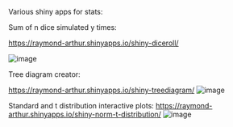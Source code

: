 Various shiny apps for stats:

Sum of n dice simulated y times:

https://raymond-arthur.shinyapps.io/shiny-diceroll/

![image](https://github.com/raymond-arthur/shinystats/assets/144548341/c48a1a05-ce88-4931-9e58-4d48d7f33484)


Tree diagram creator:

https://raymond-arthur.shinyapps.io/shiny-treediagram/
![image](https://github.com/raymond-arthur/shinystats/assets/144548341/3eda03b6-5ce6-4aff-9752-f93c38823532)


Standard and t distribution interactive plots:
https://raymond-arthur.shinyapps.io/shiny-norm-t-distribution/
![image](https://github.com/raymond-arthur/shinystats/assets/144548341/7ffbd918-9701-4aa1-8a85-aadbc97a88ad)
